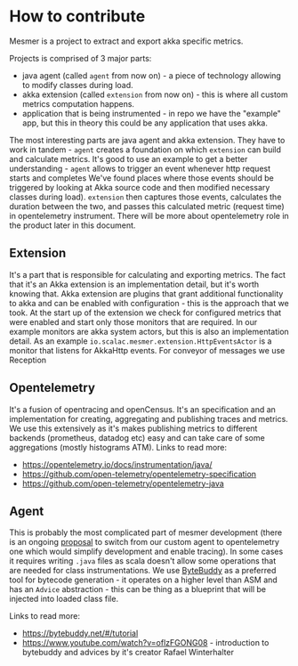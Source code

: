 

# How to contribute

Mesmer is a project to extract and export akka specific metrics.

Projects is comprised of 3 major parts:
- java agent (called `agent` from now on) - a piece of technology allowing to modify classes during load.
- akka extension (called `extension` from now on)  - this is where all custom metrics computation happens.
- application that is being instrumented - in repo we have the "example" app, but this in theory this could be any application that uses akka.

The most interesting parts are java agent and akka extension. They have to work in tandem - `agent` creates a foundation on which `extension` can build and calculate metrics.
It's good to use an example to get a better understanding - `agent` allows to trigger an event whenever http request starts and completes
We've found places where those events should be triggered by looking at Akka source code and then modified necessary classes during load). 
`extension` then captures those events, calculates the duration between the two, and passes this calculated metric (request time) in opentelemetry instrument. There will be more about opentelemetry role in the product later in this document.


## Extension

It's a part that is responsible for calculating and exporting metrics. The fact that it's an Akka extension is an implementation detail, but it's worth knowing that.
Akka extension are plugins that grant additional functionality to akka and can be enabled with configuration - this is the approach that we took.
At the start up of the extension we check for configured metrics that were enabled and start only those monitors that are required.
In our example monitors are akka system actors, but this is also an implementation detail.
As an example `io.scalac.mesmer.extension.HttpEventsActor` is a monitor that listens for AkkaHttp events.
For conveyor of messages we use Reception


## Opentelemetry

It's a fusion of opentracing and openCensus. It's an specification and an implementation for creating, aggregating and publishing traces and metrics.
We use this extensively as it's makes publishing metrics to different backends (prometheus, datadog etc) easy and can take care of some aggregations (mostly histograms ATM).
Links to read more:
- https://opentelemetry.io/docs/instrumentation/java/
- https://github.com/open-telemetry/opentelemetry-specification
- https://github.com/open-telemetry/opentelemetry-java


## Agent

This is probably the most complicated part of mesmer development (there is an ongoing [proposal](https://github.com/ScalaConsultants/mesmer-akka-agent/discussions/272) to switch from our custom agent to opentelemetry one which would simplify development and enable tracing).
In some cases it requires writing `.java` files as scala doesn't allow some operations that are needed for class instrumentations.
We use [ByteBuddy](https://bytebuddy.net/#/) as a preferred tool for bytecode generation - it operates on a higher level than ASM and has an `Advice` abstraction - this can be thing as a blueprint that will be injected into loaded class file.

Links to read more:
- https://bytebuddy.net/#/tutorial
- https://www.youtube.com/watch?v=oflzFGONG08 - introduction to bytebuddy and advices by it's creator Rafael Winterhalter